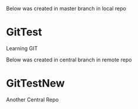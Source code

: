 Below was created in master branch in local repo
# GitTest
Learning GIT

Below was created in central branch in remote repo
# GitTestNew
Another Central Repo

